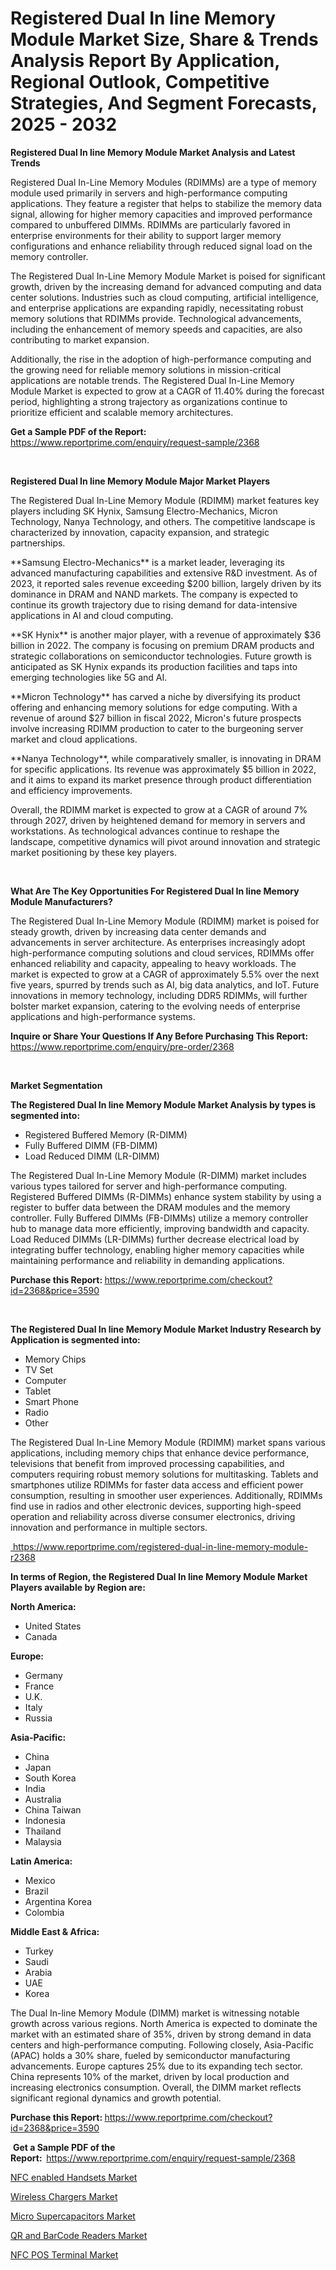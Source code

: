 <p><h1>Registered Dual In line Memory Module Market Size, Share & Trends Analysis Report By Application, Regional Outlook, Competitive Strategies, And Segment Forecasts, 2025 - 2032</h1></p><p><strong>Registered Dual In line Memory Module Market Analysis and Latest Trends</strong></p>
<p><p>Registered Dual In-Line Memory Modules (RDIMMs) are a type of memory module used primarily in servers and high-performance computing applications. They feature a register that helps to stabilize the memory data signal, allowing for higher memory capacities and improved performance compared to unbuffered DIMMs. RDIMMs are particularly favored in enterprise environments for their ability to support larger memory configurations and enhance reliability through reduced signal load on the memory controller.</p><p>The Registered Dual In-Line Memory Module Market is poised for significant growth, driven by the increasing demand for advanced computing and data center solutions. Industries such as cloud computing, artificial intelligence, and enterprise applications are expanding rapidly, necessitating robust memory solutions that RDIMMs provide. Technological advancements, including the enhancement of memory speeds and capacities, are also contributing to market expansion.</p><p>Additionally, the rise in the adoption of high-performance computing and the growing need for reliable memory solutions in mission-critical applications are notable trends. The Registered Dual In-Line Memory Module Market is expected to grow at a CAGR of 11.40% during the forecast period, highlighting a strong trajectory as organizations continue to prioritize efficient and scalable memory architectures.</p></p>
<p><strong>Get a Sample PDF of the Report:&nbsp;</strong> <a href="https://www.reportprime.com/enquiry/request-sample/2368?utm_campaign=31&utm_medium=2&utm_source=Github&utm_content=ia&utm_term=18032025&utm_id=registered-dual-in-line-memory-module">https://www.reportprime.com/enquiry/request-sample/2368</a></p>
<p>&nbsp;</p>
<p><strong>Registered Dual In line Memory Module Major Market Players</strong></p>
<p><p>The Registered Dual In-Line Memory Module (RDIMM) market features key players including SK Hynix, Samsung Electro-Mechanics, Micron Technology, Nanya Technology, and others. The competitive landscape is characterized by innovation, capacity expansion, and strategic partnerships.</p><p>**Samsung Electro-Mechanics** is a market leader, leveraging its advanced manufacturing capabilities and extensive R&D investment. As of 2023, it reported sales revenue exceeding $200 billion, largely driven by its dominance in DRAM and NAND markets. The company is expected to continue its growth trajectory due to rising demand for data-intensive applications in AI and cloud computing.</p><p>**SK Hynix** is another major player, with a revenue of approximately $36 billion in 2022. The company is focusing on premium DRAM products and strategic collaborations on semiconductor technologies. Future growth is anticipated as SK Hynix expands its production facilities and taps into emerging technologies like 5G and AI.</p><p>**Micron Technology** has carved a niche by diversifying its product offering and enhancing memory solutions for edge computing. With a revenue of around $27 billion in fiscal 2022, Micron's future prospects involve increasing RDIMM production to cater to the burgeoning server market and cloud applications.</p><p>**Nanya Technology**, while comparatively smaller, is innovating in DRAM for specific applications. Its revenue was approximately $5 billion in 2022, and it aims to expand its market presence through product differentiation and efficiency improvements.</p><p>Overall, the RDIMM market is expected to grow at a CAGR of around 7% through 2027, driven by heightened demand for memory in servers and workstations. As technological advances continue to reshape the landscape, competitive dynamics will pivot around innovation and strategic market positioning by these key players.</p></p>
<p>&nbsp;</p>
<p><strong>What Are The Key Opportunities For Registered Dual In line Memory Module Manufacturers?</strong></p>
<p><p>The Registered Dual In-Line Memory Module (RDIMM) market is poised for steady growth, driven by increasing data center demands and advancements in server architecture. As enterprises increasingly adopt high-performance computing solutions and cloud services, RDIMMs offer enhanced reliability and capacity, appealing to heavy workloads. The market is expected to grow at a CAGR of approximately 5.5% over the next five years, spurred by trends such as AI, big data analytics, and IoT. Future innovations in memory technology, including DDR5 RDIMMs, will further bolster market expansion, catering to the evolving needs of enterprise applications and high-performance systems.</p></p>
<p><strong>Inquire or Share Your Questions If Any Before Purchasing This Report:</strong> <a href="https://www.reportprime.com/enquiry/pre-order/2368?utm_campaign=31&utm_medium=2&utm_source=Github&utm_content=ia&utm_term=18032025&utm_id=registered-dual-in-line-memory-module">https://www.reportprime.com/enquiry/pre-order/2368</a></p>
<p>&nbsp;</p>
<p><strong>Market Segmentation</strong></p>
<p><strong>The Registered Dual In line Memory Module Market Analysis by types is segmented into:</strong></p>
<p><ul><li>Registered Buffered Memory (R-DIMM)</li><li>Fully Buffered DIMM (FB-DIMM)</li><li>Load Reduced DIMM (LR-DIMM)</li></ul></p>
<p><p>The Registered Dual In-Line Memory Module (R-DIMM) market includes various types tailored for server and high-performance computing. Registered Buffered DIMMs (R-DIMMs) enhance system stability by using a register to buffer data between the DRAM modules and the memory controller. Fully Buffered DIMMs (FB-DIMMs) utilize a memory controller hub to manage data more efficiently, improving bandwidth and capacity. Load Reduced DIMMs (LR-DIMMs) further decrease electrical load by integrating buffer technology, enabling higher memory capacities while maintaining performance and reliability in demanding applications.</p></p>
<p><strong>Purchase this Report:&nbsp;</strong><a href="https://www.reportprime.com/checkout?id=2368&price=3590&utm_campaign=31&utm_medium=2&utm_source=Github&utm_content=ia&utm_term=18032025&utm_id=registered-dual-in-line-memory-module">https://www.reportprime.com/checkout?id=2368&price=3590</a></p>
<p>&nbsp;</p>
<p><strong>The Registered Dual In line Memory Module Market Industry Research by Application is segmented into:</strong></p>
<p><ul><li>Memory Chips</li><li>TV Set</li><li>Computer</li><li>Tablet</li><li>Smart Phone</li><li>Radio</li><li>Other</li></ul></p>
<p><p>The Registered Dual In-Line Memory Module (RDIMM) market spans various applications, including memory chips that enhance device performance, televisions that benefit from improved processing capabilities, and computers requiring robust memory solutions for multitasking. Tablets and smartphones utilize RDIMMs for faster data access and efficient power consumption, resulting in smoother user experiences. Additionally, RDIMMs find use in radios and other electronic devices, supporting high-speed operation and reliability across diverse consumer electronics, driving innovation and performance in multiple sectors.</p></p>
<p><a href="https://www.reportprime.com/registered-dual-in-line-memory-module-r2368?utm_campaign=31&utm_medium=2&utm_source=Github&utm_content=ia&utm_term=18032025&utm_id=registered-dual-in-line-memory-module">&nbsp;https://www.reportprime.com/registered-dual-in-line-memory-module-r2368</a></p>
<p><strong>In terms of Region, the Registered Dual In line Memory Module Market Players available by Region are:</strong></p>
<p>
    <p> <strong> North America: </strong>
        <ul>
            <li>United States</li>
            <li>Canada</li>
        </ul>
        </p> 
    <p> <strong> Europe: </strong>
        <ul>
            <li>Germany</li>
            <li>France</li>
            <li>U.K.</li>
            <li>Italy</li>
            <li>Russia</li>
        </ul>
        </p> 
    <p> <strong> Asia-Pacific: </strong>
        <ul>
            <li>China</li>
            <li>Japan</li>
            <li>South Korea</li>
            <li>India</li>
            <li>Australia</li>
            <li>China Taiwan</li>
            <li>Indonesia</li>
            <li>Thailand</li>
            <li>Malaysia</li>
        </ul>
        </p> 
    <p> <strong> Latin America: </strong>
        <ul>
            <li>Mexico</li>
            <li>Brazil</li>
            <li>Argentina Korea</li>
            <li>Colombia</li>
        </ul>
        </p> 
    <p> <strong> Middle East & Africa: </strong>
        <ul>
            <li>Turkey</li>
            <li>Saudi</li>
            <li>Arabia</li>
            <li>UAE</li>
            <li>Korea</li>
        </ul>
    </p>
    </p>
<p><p>The Dual In-line Memory Module (DIMM) market is witnessing notable growth across various regions. North America is expected to dominate the market with an estimated share of 35%, driven by strong demand in data centers and high-performance computing. Following closely, Asia-Pacific (APAC) holds a 30% share, fueled by semiconductor manufacturing advancements. Europe captures 25% due to its expanding tech sector. China represents 10% of the market, driven by local production and increasing electronics consumption. Overall, the DIMM market reflects significant regional dynamics and growth potential.</p></p>
<p><strong>Purchase this Report: </strong><a href="https://www.reportprime.com/checkout?id=2368&price=3590&utm_campaign=31&utm_medium=2&utm_source=Github&utm_content=ia&utm_term=18032025&utm_id=registered-dual-in-line-memory-module">https://www.reportprime.com/checkout?id=2368&price=3590</a></p>
<p>&nbsp;<strong>Get a Sample PDF of the Report:&nbsp;&nbsp;</strong><a href="https://www.reportprime.com/enquiry/request-sample/2368?utm_campaign=31&utm_medium=2&utm_source=Github&utm_content=ia&utm_term=18032025&utm_id=registered-dual-in-line-memory-module">https://www.reportprime.com/enquiry/request-sample/2368</a></p>
<p><strong></strong></p>
<p><p><a href="https://github.com/nellygussisy/Market-Research-Report-List-1/blob/main/nfc-enabled-handsets-market.md?utm_campaign=31&utm_medium=2&utm_source=Github&utm_content=ia&utm_term=18032025&utm_id=registered-dual-in-line-memory-module">NFC enabled Handsets Market</a></p><p><a href="https://github.com/cwasicioaie/Market-Research-Report-List-1/blob/main/wireless-chargers-market.md?utm_campaign=31&utm_medium=2&utm_source=Github&utm_content=ia&utm_term=18032025&utm_id=registered-dual-in-line-memory-module">Wireless Chargers Market</a></p><p><a href="https://github.com/cagleplittrw/Market-Research-Report-List-1/blob/main/micro-supercapacitors-market.md?utm_campaign=31&utm_medium=2&utm_source=Github&utm_content=ia&utm_term=18032025&utm_id=registered-dual-in-line-memory-module">Micro Supercapacitors Market</a></p><p><a href="https://github.com/budenhanelfc/Market-Research-Report-List-1/blob/main/qr-and-barcode-readers-market.md?utm_campaign=31&utm_medium=2&utm_source=Github&utm_content=ia&utm_term=18032025&utm_id=registered-dual-in-line-memory-module">QR and BarCode Readers Market</a></p><p><a href="https://github.com/handyiongikg/Market-Research-Report-List-1/blob/main/nfc-pos-terminal-market.md?utm_campaign=31&utm_medium=2&utm_source=Github&utm_content=ia&utm_term=18032025&utm_id=registered-dual-in-line-memory-module">NFC POS Terminal Market</a></p></p>